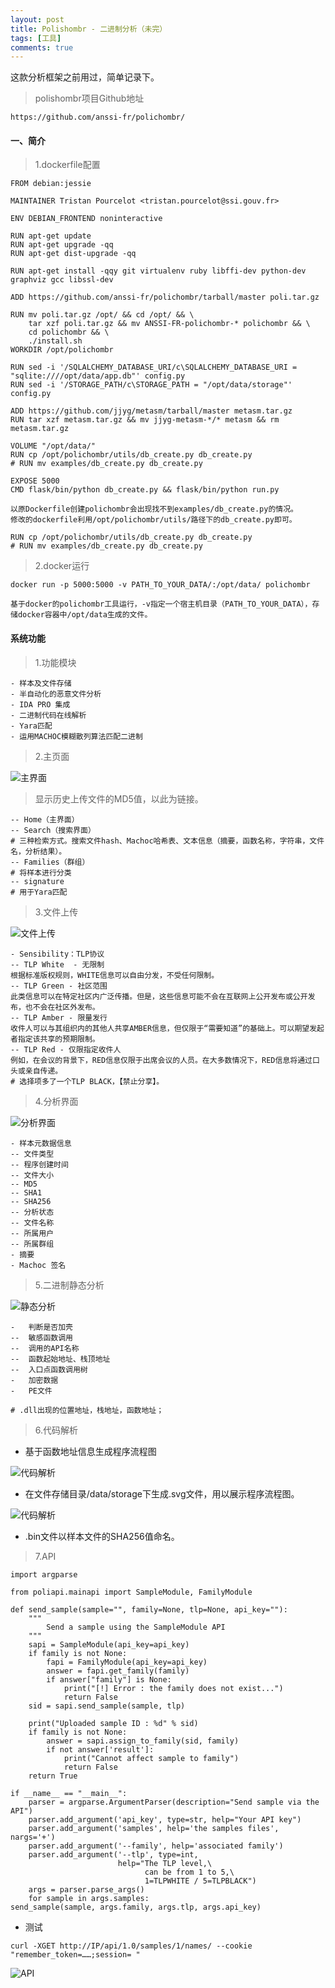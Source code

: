 ```yaml
---
layout: post
title: Polishombr - 二进制分析（未完）
tags: [工具]
comments: true
---
```


这款分析框架之前用过，简单记录下。

> polishombr项目Github地址


```
https://github.com/anssi-fr/polichombr/
```

#### 一、简介

> 1.dockerfile配置

```
FROM debian:jessie

MAINTAINER Tristan Pourcelot <tristan.pourcelot@ssi.gouv.fr>

ENV DEBIAN_FRONTEND noninteractive

RUN apt-get update
RUN apt-get upgrade -qq
RUN apt-get dist-upgrade -qq

RUN apt-get install -qqy git virtualenv ruby libffi-dev python-dev graphviz gcc libssl-dev

ADD https://github.com/anssi-fr/polichombr/tarball/master poli.tar.gz

RUN mv poli.tar.gz /opt/ && cd /opt/ && \
	tar xzf poli.tar.gz && mv ANSSI-FR-polichombr-* polichombr && \
	cd polichombr && \
	./install.sh
WORKDIR /opt/polichombr

RUN sed -i '/SQLALCHEMY_DATABASE_URI/c\SQLALCHEMY_DATABASE_URI = "sqlite:////opt/data/app.db"' config.py
RUN sed -i '/STORAGE_PATH/c\STORAGE_PATH = "/opt/data/storage"' config.py

ADD https://github.com/jjyg/metasm/tarball/master metasm.tar.gz
RUN tar xzf metasm.tar.gz && mv jjyg-metasm-*/* metasm && rm metasm.tar.gz

VOLUME "/opt/data/"
RUN cp /opt/polichombr/utils/db_create.py db_create.py
# RUN mv examples/db_create.py db_create.py

EXPOSE 5000
CMD flask/bin/python db_create.py && flask/bin/python run.py

```
```
以原Dockerfile创建polichombr会出现找不到examples/db_create.py的情况。
修改的dockerfile利用/opt/polichombr/utils/路径下的db_create.py即可。

RUN cp /opt/polichombr/utils/db_create.py db_create.py
# RUN mv examples/db_create.py db_create.py
```

> 2.docker运行

```
docker run -p 5000:5000 -v PATH_TO_YOUR_DATA/:/opt/data/ polichombr
```

```
基于docker的polichombr工具运行，-v指定一个宿主机目录（PATH_TO_YOUR_DATA），存储docker容器中/opt/data生成的文件。
```

#### 系统功能

> 1.功能模块

```
- 样本及文件存储
- 半自动化的恶意文件分析
- IDA PRO 集成
- 二进制代码在线解析
- Yara匹配
- 运用MACHOC模糊散列算法匹配二进制
```

> 2.主页面

![主界面](https://cijian00.github.io/img/polichombr/1.png)



> 显示历史上传文件的MD5值，以此为链接。

```
-- Home（主界面）
-- Search（搜索界面）
# 三种检索方式。搜索文件hash、Machoc哈希表、文本信息（摘要，函数名称，字符串，文件名，分析结果）。
-- Families（群组）
# 将样本进行分类
-- signature
# 用于Yara匹配
```

>3.文件上传

![文件上传](https://cijian00.github.io/img/polichombr/2.png)

```
- Sensibility：TLP协议
-- TLP White  - 无限制
根据标准版权规则，WHITE信息可以自由分发，不受任何限制。
-- TLP Green - 社区范围
此类信息可以在特定社区内广泛传播。但是，这些信息可能不会在互联网上公开发布或公开发布，也不会在社区外发布。
-- TLP Amber - 限量发行
收件人可以与其组织内的其他人共享AMBER信息，但仅限于“需要知道”的基础上。可以期望发起者指定该共享的预期限制。
-- TLP Red - 仅限指定收件人
例如，在会议的背景下，RED信息仅限于出席会议的人员。在大多数情况下，RED信息将通过口头或亲自传递。
# 选择项多了一个TLP BLACK，【禁止分享】。
```

>4.分析界面

![分析界面](https://cijian00.github.io/img/polichombr/3.png)

```
- 样本元数据信息
-- 文件类型
-- 程序创建时间
-- 文件大小
-- MD5
-- SHA1
-- SHA256
-- 分析状态
-- 文件名称
-- 所属用户
-- 所属群组
- 摘要
- Machoc 签名
```

>5.二进制静态分析

![静态分析](https://cijian00.github.io/img/polichombr/4.png)

```
-	判断是否加壳
--	敏感函数调用
--	调用的API名称
--	函数起始地址、栈顶地址
--	入口点函数调用树
-	加密数据
-	PE文件

# .dll出现的位置地址，栈地址，函数地址；
```

>6.代码解析

- 基于函数地址信息生成程序流程图

![代码解析](https://cijian00.github.io/img/polichombr/5.png)

- 在文件存储目录/data/storage下生成.svg文件，用以展示程序流程图。

![代码解析](https://cijian00.github.io/img/polichombr/6.png)

- .bin文件以样本文件的SHA256值命名。

>7.API

```
import argparse

from poliapi.mainapi import SampleModule, FamilyModule

def send_sample(sample="", family=None, tlp=None, api_key=""):
    """
        Send a sample using the SampleModule API
    """
    sapi = SampleModule(api_key=api_key)
    if family is not None:
        fapi = FamilyModule(api_key=api_key)
        answer = fapi.get_family(family)
        if answer["family"] is None:
            print("[!] Error : the family does not exist...")
            return False
    sid = sapi.send_sample(sample, tlp)

    print("Uploaded sample ID : %d" % sid)
    if family is not None:
        answer = sapi.assign_to_family(sid, family)
        if not answer['result']:
            print("Cannot affect sample to family")
            return False
    return True

if __name__ == "__main__":
    parser = argparse.ArgumentParser(description="Send sample via the API")
    parser.add_argument('api_key', type=str, help="Your API key")
    parser.add_argument('samples', help='the samples files', nargs='+')
    parser.add_argument('--family', help='associated family')
    parser.add_argument('--tlp', type=int,
                        help="The TLP level,\
                              can be from 1 to 5,\
                              1=TLPWHITE / 5=TLPBLACK")
    args = parser.parse_args()
    for sample in args.samples:
send_sample(sample, args.family, args.tlp, args.api_key)
```

- 测试

```
curl -XGET http://IP/api/1.0/samples/1/names/ --cookie "remember_token=……;session= "
```

![API](https://cijian00.github.io/img/polichombr/7.png)
